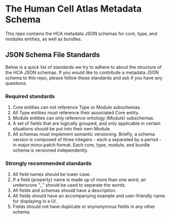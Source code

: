 # The Human Cell Atlas Metadata Schema

This repo contains the HCA metadata JSON schemas for core, type, and modules entities, as well as bundles.

## JSON Schema File Standards

Below is a quick list of standards we try to adhere to about the structure of the HCA JSON schemas. If you would like to contribute a metadata JSON schema to this repo, please follow these standards and ask if you have any questions.

### Required standards

1. Core entities can not reference Type or Module subschemas.
1. All Type entities must reference their associated Core entity.
1. Module entities can only reference ontology (Module) subschemas.
1. A set of fields that are logically grouped, and only applicable in certain situations should be put into their own Module.
1. All schemas must implement semantic versioning. Briefly, a schema version is composed of three integers - each a separated by a period - in major.minor.patch format. Each core, type, module, and bundle schema is versioned independently.

### Strongly recommended standards

1. All field names should be lower case.
1. If a field (property) name is made up of more than one word, an underscore "_" should be used to separate the words.
1. All fields and schemas should have a description.
1. All fields should have an accompanying example and user-friendly name for displaying in a UI.
1. Fields should not have duplicate or snynonymous fields in any other schema.
